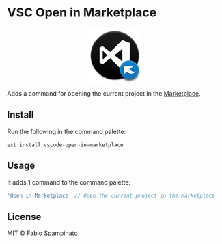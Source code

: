 # VSC Open in Marketplace

<p align="center">
	<img src="https://raw.githubusercontent.com/fabiospampinato/vscode-open-in-marketplace/master/resources/logo-128x128.png" alt="Logo">
</p>

Adds a command for opening the current project in the [Marketplace](https://marketplace.visualstudio.com).

## Install

Run the following in the command palette:

```shell
ext install vscode-open-in-marketplace
```

## Usage

It adds 1 command to the command palette:

```js
'Open in Marketplace' // Open the current project in the Marketplace
```

## License

MIT © Fabio Spampinato
